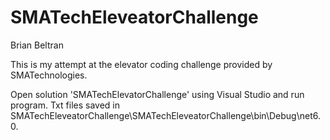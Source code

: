 # SMATechEleveatorChallenge
 Brian Beltran

This is my attempt at the elevator coding challenge provided by SMATechnologies.

Open solution 'SMATechElevatorChallenge' using Visual Studio and run program. Txt files saved in SMATechEleveatorChallenge\SMATechEleveatorChallenge\bin\Debug\net6.0.
